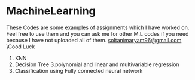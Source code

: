 # MachineLearning
These Codes are some examples of assignments which I have worked on. Feel free to use them and you can ask me for other M.L codes if you need because I have not uploaded all of them. 
soltanimaryam96@gmail.com
\Good Luck
1. KNN
2. Decision Tree
3.polynomial and linear and multivariable regression
4. Classification using Fully connected neural network
